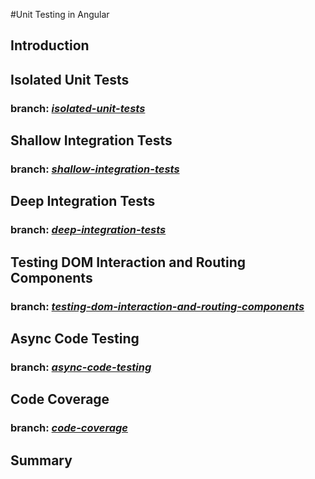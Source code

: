 #Unit Testing in Angular

## Introduction

## Isolated Unit Tests
### branch: _[isolated-unit-tests](https://github.com/pawtwa/angular-unit-testing/tree/isolated-unit-tests "Isolated Unit Tests")_

## Shallow Integration Tests
### branch: _[shallow-integration-tests](https://github.com/pawtwa/angular-unit-testing/tree/shallow-integration-tests "Shallow Integration Tests")_

## Deep Integration Tests
### branch: _[deep-integration-tests](https://github.com/pawtwa/angular-unit-testing/tree/deep-integration-tests "Deep Integration Tests")_

## Testing DOM Interaction and Routing Components
### branch: _[testing-dom-interaction-and-routing-components](https://github.com/pawtwa/angular-unit-testing/tree/testing-dom-interaction-and-routing-components "Testing DOM Interaction and Routing Components")_

## Async Code Testing
### branch: _[async-code-testing](https://github.com/pawtwa/angular-unit-testing/tree/async-code-testing "Async Code Testing")_

## Code Coverage
### branch: _[code-coverage](https://github.com/pawtwa/angular-unit-testing/tree/code-coverage "Code Coverage")_

## Summary

